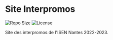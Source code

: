 # Site Interpromos

![Repo Size](https://img.shields.io/github/repo-size/Appen-ISEN/site-interpromos) ![License](https://img.shields.io/github/license/Appen-ISEN/site-interpromos)

Site des interpromos de l'ISEN Nantes 2022-2023.